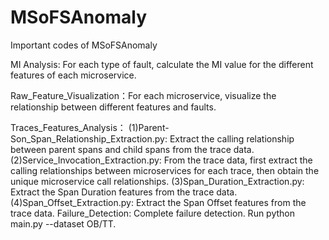 # MSoFSAnomaly
Important codes of MSoFSAnomaly

MI Analysis: For each type of fault, calculate the MI value for the different features of each microservice.

Raw_Feature_Visualization：For each microservice, visualize the relationship between different features and faults.

Traces_Features_Analysis：
        (1)Parent-Son_Span_Relationship_Extraction.py: Extract the calling relationship between parent spans and child spans from the trace data.
        (2)Service_Invocation_Extraction.py: From the trace data, first extract the calling relationships between microservices for each trace, then obtain the unique microservice call relationships.
        (3)Span_Duration_Extraction.py: Extract the Span Duration features from the trace data.
        (4)Span_Offset_Extraction.py: Extract the Span Offset features from the trace data.
 Failure_Detection: Complete failure detection. Run python main.py --dataset OB/TT.
